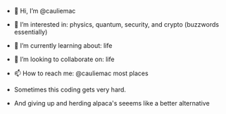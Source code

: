 - 👋 Hi, I’m @cauliemac
- 👀 I’m interested in: physics, quantum, security, and crypto (buzzwords essentially)
- 🌱 I’m currently learning about: life
- 💞️ I’m looking to collaborate on: life
- 📫 How to reach me: @cauliemac most places

- Sometimes this coding gets very hard.
- And giving up and herding alpaca's seeems like a better alternative

<!---
cauliemac/AboutMe is a ✨ special ✨ repository because its `README.md` (this file) appears on your GitHub profile.
You can click the Preview link to take a look at your changes.
--->
